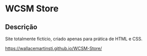 # WCSM Store

## Descrição

Site totalmente fictício, criado apenas para prática de HTML e CSS.

<https://wallacemartinsti.github.io/WCSM-Store/>
